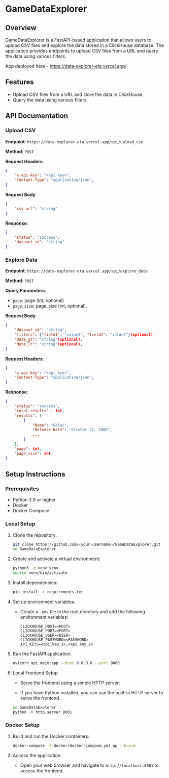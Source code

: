 # GameDataExplorer

## Overview

GameDataExplorer is a FastAPI-based application that allows users to upload CSV files and explore the data stored in a ClickHouse database. The application provides endpoints to upload CSV files from a URL and query the data using various filters.

App deployed here - https://data-explorer-eta.vercel.app/

## Features

- Upload CSV files from a URL and store the data in ClickHouse.
- Query the data using various filters.

## API Documentation

### Upload CSV

**Endpoint**: `https://data-explorer-eta.vercel.app/api/upload_csv`

**Method**: `POST`

**Request Headers**:
```json
{
    "x-api-key": "<api_key>",
    "Content-Type": "application/json",
}
```

**Request Body**:
```json
{
    "csv_url": "string"
}
```

**Response**:
```json
{
    "status": "success",
    "dataset_id": "string"
}
```

### Explore Data

**Endpoint**: `https://data-explorer-eta.vercel.app/api/explore_data`

**Method**: `POST`

**Query Parameters**:
- `page`: page (int, optional)
- `page_size`: page_size (int, optional).

**Request Body**:
```json
{
    "dataset_id": "string",
    "filters": {"field1": "value1", "field2": "value2"}(optional),
    "date_gt": "string"(optional),
    "date_lt": "string"(optional),
}
```

**Request Headers**:
```json
{
    "x-api-key": "<api_key>",
    "Content-Type": "application/json",
}
```

**Response**:
```json
{
    "status": "success",
    "total_results" : int,
    "results": [
        {
            "Name": "Galac",
            "Release Date": "October 21, 2008",
            ...
        }
    ],
    "page": int,
    "page_size": int
}
```

## Setup Instructions

### Prerequisites

- Python 3.9 or higher
- Docker
- Docker Compose

### Local Setup

1. Clone the repository:
    ```sh
    git clone https://github.com/<your-username>/GameDataExplorer.git
    cd GameDataExplorer
    ```

2. Create and activate a virtual environment:
    ```sh
    python3 -m venv venv
    source venv/bin/activate
    ```

3. Install dependencies:
    ```sh
    pip install -r requirements.txt
    ```

4. Set up environment variables:
    - Create a `.env` file in the root directory and add the following environment variables:
        ```env
        CLICKHOUSE_HOST=<HOST>
        CLICKHOUSE_PORT=<PORT>
        CLICKHOUSE_USER=<USER>
        CLICKHOUSE_PASSWORD=<PASSWORD>
        API_KEYS=<api_key_1>,<api_key_2>
        ```

5. Run the FastAPI application:
    ```sh
    uvicorn api.main:app --host 0.0.0.0 --port 8000
    ```

6. Local Frontend Setup
    - Serve the frontend using a simple HTTP server:

    - If you have Python installed, you can use the built-in HTTP server to serve the frontend.

    ```sh
    cd GameDataExplorer
    python -m http.server 8001  
    ```

### Docker Setup

1. Build and run the Docker containers:
    ```sh
    docker-compose -f docker/docker-compose.yml up --build
    ```

2. Access the application:
    - Open your web browser and navigate to `http://localhost:8001` to access the frontend.

